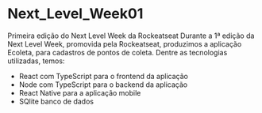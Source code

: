 # Next_Level_Week01
Primeira edição do Next Level Week da Rockeatseat
Durante a 1ª edição da Next Level Week, promovida pela Rockeatseat, produzimos a aplicação Ecoleta, para cadastros de pontos de coleta. Dentre as tecnologias utilizadas, temos:

* React com TypeScript para o frontend da aplicação
* Node com TypeScript para o backend da aplicação
* React Native para a aplicação mobile
* SQlite banco de dados

